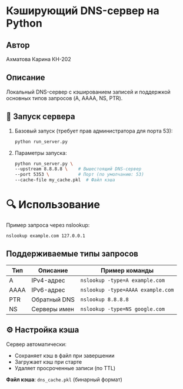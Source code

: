 # Кэширующий DNS-сервер на Python

## Автор
Ахматова Карина КН-202
## Описание
Локальный DNS-сервер с кэшированием записей и поддержкой основных типов запросов (A, AAAA, NS, PTR).

## 🚀 Запуск сервера

1. Базовый запуск (требует прав администратора для порта 53):
    ```bash
    python run_server.py
2. Параметры запуска:
    ```bash
    python run_server.py \
    --upstream 8.8.8.8 \    # Вышестоящий DNS-сервер
    --port 5353 \           # Порт (по умолчанию: 53)
    --cache-file my_cache.pkl  # Файл кэша
   
# 🔍 Использование
Пример запроса через nslookup:

    nslookup example.com 127.0.0.1
 
## Поддерживаемые типы запросов

| Тип  | Описание               | Пример команды                |
|------|------------------------|-------------------------------|
| A    | IPv4-адрес             | `nslookup -type=A example.com` |
| AAAA | IPv6-адрес             | `nslookup -type=AAAA example.com` |
| PTR  | Обратный DNS           | `nslookup 8.8.8.8`            |
| NS   | Серверы имен           | `nslookup -type=NS google.com` |

## ⚙️ Настройка кэша

Сервер автоматически:
- Сохраняет кэш в файл при завершении
- Загружает кэш при старте  
- Удаляет просроченные записи (по TTL)

**Файл кэша**: `dns_cache.pkl` (бинарный формат)
